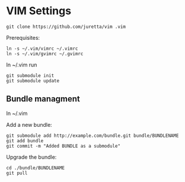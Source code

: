 VIM Settings
============

    git clone https://github.com/juretta/vim .vim

Prerequisites:

    ln -s ~/.vim/vimrc ~/.vimrc
    ln -s ~/.vim/gvimrc ~/.gvimrc

In ~/.vim run

    git submodule init
    git submodule update

Bundle managment
----------------

In ~/.vim

Add a new bundle:

    git submodule add http://example.com/bundle.git bundle/BUNDLENAME
    git add bundle
    git commit -m "Added BUNDLE as a submodule"

Upgrade the bundle:

    cd ./bundle/BUNDLENAME
    git pull
    
